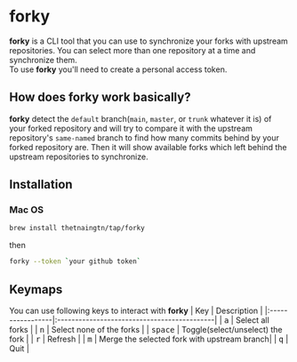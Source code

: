 # forky
**forky** is a CLI tool that you can use to synchronize your forks with upstream repositories. You can select more than one repository at a time and synchronize them.\
To use **forky** you'll need to create a personal access token.
## How does forky work basically?
**forky** detect the `default` branch(`main`, `master`, or `trunk` whatever it is) of your forked repository and will try to compare it with the upstream repository's `same-named` branch to find how many commits behind by your forked repository are. Then it will show available forks which left behind the upstream repositories to synchronize.
## Installation
### Mac OS
```sh
brew install thetnaingtn/tap/forky
```
then
```sh
forky --token `your github token`
```
## Keymaps
You can use following keys to interact with **forky**
| Key              | Description                                 |
|:-----------------|:--------------------------------------------|
| <kbd>a</kbd>     | Select all forks                            |
| <kbd>n</kbd>     | Select none of the forks                    |
| <kbd>space</kbd> | Toggle(select/unselect) the fork            |
| <kbd>r</kbd>     | Refresh                                     |
| <kbd>m</kbd>     | Merge the selected fork with upstream branch|
| <kbd>q</kbd>     | Quit                                        |
